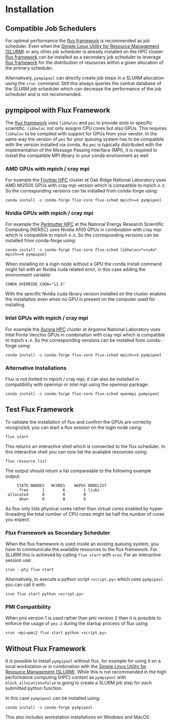 # Installation
## Compatible Job Schedulers
For optimal performance the [flux framework](https://flux-framework.org) is recommended as job scheduler. Even when the 
[Simple Linux Utility for Resource Management (SLURM)](https://slurm.schedmd.com) or any other job scheduler is already 
installed on the HPC cluster [flux framework](https://flux-framework.org) can be installed as a secondary job scheduler
to leverage [flux framework](https://flux-framework.org) for the distribution of resources within a given allocation of
the primary scheduler. 

Alternatively, `pympipool` can directly create job steps in a SLURM allocation using the `srun `command. Still this always 
queries the central database of the SLURM job scheduler which can decrease the performance of the job scheduler and is 
not recommended.

## pympipool with Flux Framework
The [flux framework](https://flux-framework.org) uses `libhwloc` and `pmi` to provide slots to specific scientific. 
`libhwloc` not only assigns CPU cores but also GPUs. This requires `libhwloc` to be compiled with support for GPUs from 
your vendor. In the same way the version of `pmi` for your queuing system has to be compatible with the version 
installed via conda. As `pmi` is typically distributed with the implementation of the Message Passing Interface (MPI), 
it is required to install the compatible MPI library in your conda environment as well. 

### AMD GPUs with mpich / cray mpi
For example the [Frontier HPC](https://www.olcf.ornl.gov/frontier/) cluster at Oak Ridge National Laboratory uses 
AMD MI250X GPUs with cray mpi version which is compatible to mpich `4.X`. So the corresponding versions can be installed
from conda-forge using: 
```
conda install -c conda-forge flux-core flux-sched mpich>=4 pympipool
```
### Nvidia GPUs with mpich / cray mpi 
For example the [Perlmutter HPC](https://docs.nersc.gov/systems/perlmutter/) at the National Energy Research Scientific 
Computing (NERSC) uses Nvidia A100 GPUs in combination with cray mpi which is compatible to mpich `4.X`. So the 
corresponding versions can be installed from conda-forge using: 
```
conda install -c conda-forge flux-core flux-sched libhwloc=*=cuda* mpich>=4 pympipool
```
When installing on a login node without a GPU the conda install command might fail with an Nvidia cuda related error, in
this case adding the environment variable:
```
CONDA_OVERRIDE_CUDA="11.6"
```
With the specific Nvidia cuda library version installed on the cluster enables the installation even when no GPU is 
present on the computer used for installing. 

### Intel GPUs with mpich / cray mpi 
For example the [Aurora HPC](https://www.alcf.anl.gov/aurora) cluster at Argonne National Laboratory uses Intel Ponte 
Vecchio GPUs in combination with cray mpi which is compatible to mpich `4.X`. So the corresponding versions can be 
installed from conda-forge using: 
```
conda install -c conda-forge flux-core flux-sched mpich=>4 pympipool
```

### Alternative Installations
Flux is not limited to mpich / cray mpi, it can also be installed in compatibility with openmpi or intel mpi using the 
openmpi package: 
```
conda install -c conda-forge flux-core flux-sched openmpi pympipool
```

## Test Flux Framework
To validate the installation of flux and confirm the GPUs are correctly recognized, you can start a flux session on the 
login node using:
```
flux start
```
This returns an interactive shell which is connected to the flux scheduler. In this interactive shell you can now list 
the available resources using: 
```
flux resource list
```
The output should return a list compareable to the following example output:
```
     STATE NNODES   NCORES    NGPUS NODELIST
      free      1        6        1 ljubi
 allocated      0        0        0 
      down      0        0        0
```
As flux only lists physical cores rather than virtual cores enabled by hyper-threading the total number of CPU cores 
might be half the number of cores you expect. 

### Flux Framework as Secondary Scheduler
When the flux framework is used inside an existing queuing system, you have to communicate the available resources to 
the flux framework. For SLURM this is achieved by calling `flux start` with `srun`. For an interactive session use:
```
srun --pty flux start
```
Alternatively, to execute a python script `<script.py>` which uses `pympipool` you can call it with: 
```
srun flux start python <script.py>
```

### PMI Compatibility 
When pmi version 1 is used rather than pmi version 2 then it is possible to enforce the usage of `pmi-2` during the 
startup process of flux using: 
```
srun –mpi=pmi2 flux start python <script.py>
```

## Without Flux Framework
It is possible to install `pympipool` without flux, for example for using it on a local workstation or in combination
with the [Simple Linux Utility for Resource Management (SLURM)](https://slurm.schedmd.com). While this is not recommended
in the high performance computing (HPC) context as `pympipool` with `block_allocation=False` is going to create a SLURM
job step for each submitted python function. 

In this case `pympipool` can be installed using:
```
conda install -c conda-forge pympipool
```

This also includes workstation installations on Windows and MacOS. 
